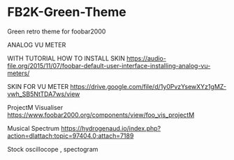 # FB2K-Green-Theme
Green retro theme for foobar2000

ANALOG VU METER

WITH TUTORIAL HOW TO INSTALL SKIN
https://audio-file.org/2015/11/07/foobar-default-user-interface-installing-analog-vu-meters/

SKIN FOR VU METER
https://drive.google.com/file/d/1y0PvzYsewXYz1gMZ-vwh_SB5NtTDA7ws/view

ProjectM Visualiser
https://www.foobar2000.org/components/view/foo_vis_projectM

Musical Spectrum
https://hydrogenaud.io/index.php?action=dlattach;topic=97404.0;attach=7189

Stock
oscillocope , spectogram





